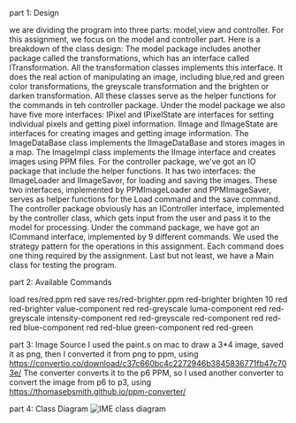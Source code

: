 part 1: Design

we are dividing the program into three parts: model,view and controller.
For this assignment, we focus on the model and controller part. Here is 
a breakdown of the class design:
The model package includes another package called the transformations, 
which has an interface called ITransformation. All the transformation classes
implements this interface. It does the real action of manipulating an image,
including blue,red and green color transformations, the greyscale transformation
and the brighten or darken transformation. All these classes serve as the helper functions
for the commands in teh controller package.
Under the model package we also have five more interfaces:
IPixel and IPixelState are interfaces for setting individual pixels and getting
pixel information.
IImage and IImageState are interfaces for creating images and getting
image information.
The ImageDataBase class implements the IImageDataBase and stores images in a map.
The ImageImpl class implements the IImage interface and creates images using
PPM files.
For the controller package, we've got an IO package that include the helper functions.
It has two interfaces: the IImageLoader and IImageSaver, for loading and saving
the images. These two interfaces, implemented by PPMImageLoader and PPMImageSaver,
serves as helper functions for the Load command and the save command.
The controller package obviously has an IController interface, implemented by the controller
class, which gets input from the user and pass it to the model for processing.
Under the command package, we have got an ICommand interface, implemented by 9 
different commands. We used the strategy pattern for the operations in this assignment.
Each command does one thing required by the assignment.
Last but not least, we have a Main class for testing the program.


part 2: Available Commands

load res/red.ppm red
save res/red-brighter.ppm red-brighter
brighten 10 red red-brighter
value-component red red-greyscale
luma-component red red-greyscale
intensity-component red red-greyscale
red-component red red-red
blue-component red red-blue
green-component red red-green


part 3: Image Source
I used the paint.s on mac to draw a 3*4 image, saved it as png,
then I converted it from png to ppm, using https://convertio.co/download/c37c660bc4c2272946b3845836771fb47c703e/
The converter converts it to the p6 PPM, so I used another converter to 
convert the image from p6 to p3, using https://thomasebsmith.github.io/ppm-converter/


part 4: Class Diagram
![IME class diagram](https://github.com/Iamxiaoxi/Image-Manipulation-Application/assets/105288444/d2828ce9-a341-46d0-a311-53ba40409892)

